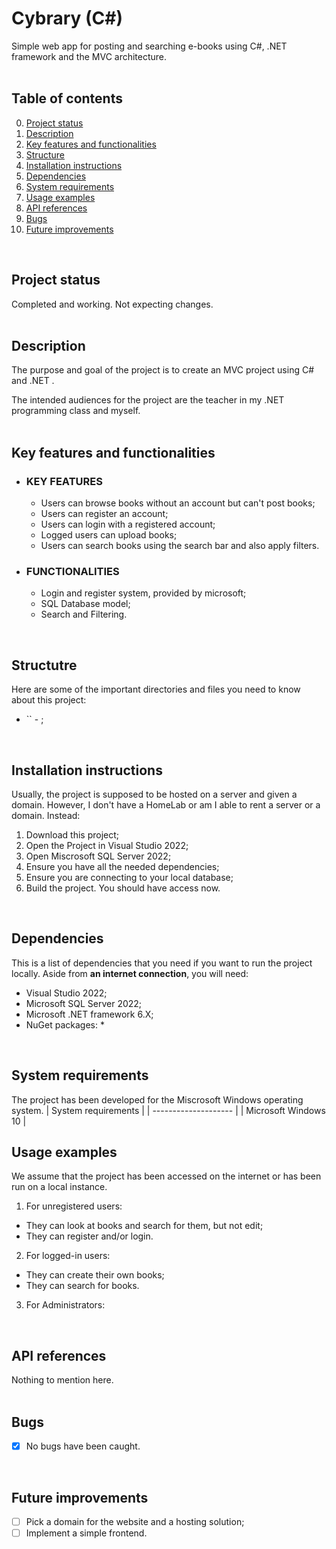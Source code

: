 # Cybrary (C#)
Simple web app for posting and searching e-books using C#, .NET framework and the MVC architecture.
<br/>
<br/>

## Table of contents
0. [Project status](#Project-status)
1. [Description](#Description)
3. [Key features and functionalities](#Key-features-and-functionalities)
4. [Structure](#Structure)
5. [Installation instructions](#Installation-instructions)
6. [Dependencies](#Dependencies)
7. [System requirements](#System-requirements)
8. [Usage examples](#Usage-examples)
9. [API references](#API-references)
10. [Bugs](#Bugs)
11. [Future improvements](#Futute-improvements)
<br/>

## Project status
Completed and working. Not expecting changes.
<br/>
<br/>

## Description
The purpose and goal of the project is to create an MVC project using C# and .NET .

The intended audiences for the project are the teacher in my .NET programming class and myself.
<br/>
<br/>

## Key features and functionalities
* ### KEY FEATURES
  * Users can browse books without an account but can't post books;
  * Users can register an account;
  * Users can login with a registered account;
  * Logged users can upload books;
  * Users can search books using the search bar and also apply filters.
 
* ### FUNCTIONALITIES
  * Login and register system, provided by microsoft;
  * SQL Database model;
  * Search and Filtering.
<br/>

## Structutre
Here are some of the important directories and files you need to know about this project:
* `` - ;
<br/>

## Installation instructions
Usually, the project is supposed to be hosted on a server and given a domain. However, I don't have a HomeLab or am I able to rent a server or a domain. Instead:
1. Download this project;
2. Open the Project in Visual Studio 2022;
3. Open Miscrosoft SQL Server 2022;
4. Ensure you have all the needed dependencies;
5. Ensure you are connecting to your local database;
6. Build the project. You should have access now.
<br/>

## Dependencies
This is a list of dependencies that you need if you want to run the project locally. Aside from **an internet connection**, you will need:
* Visual Studio 2022;
* Microsoft SQL Server 2022;
* Microsoft .NET framework 6.X;
* NuGet packages:
  * 
<br/>

## System requirements
The project has been developed for the Miscrosoft Windows operating system.
| System requirements  |
| -------------------- | 
| Microsoft Windows 10 | 
<br/>

## Usage examples
We assume that the project has been accessed on the internet or has been run on a local instance. 
<br/>

1. For unregistered users:
  * They can look at books and search for them, but not edit;
  * They can register and/or login.
2. For logged-in users:
  * They can create their own books;
  * They can search for books.
3. For Administrators:
<br/>

## API references
Nothing to mention here.
<br/>
<br/>

## Bugs
- [x] No bugs have been caught.
<br/>

## Future improvements
- [ ] Pick a domain for the website and a hosting solution;
- [ ] Implement a simple frontend.
